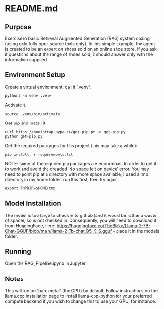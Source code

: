 # README.md

## Purpose

Exercise in basic Retrieval Augmented Generation (RAG) system coding (using only fully open source tools only).
In this simple example, the agent is created to be an expert on shoes sold on an online shoe store. If you ask it
questions about the range of shoes sold, it should answer only with the information supplied.

## Environment Setup

Create a virtual environment, call it '.venv'.

```
python3 -m venv .venv
```

Activate it.

```
source .venv/bin/activate
```

Get pip and install it.

```
curl https://bootstrap.pypa.io/get-pip.py -o get-pip.py
python get-pip.py
```

Get the required packages for this project (this may take a while):

```
pip install -r requirements.txt
```

NOTE: some of the required pip packages are enourmous. In order to get it to work and avoid the dreaded 'No space left on device' error. You may need to point pip at a directory with more space available, I used a tmp directory in my home folder. run this first, then try again:

```
export TMPDIR=$HOME/tmp
```

## Model Installation

The model is too large to check in to github (and it would be rather a waste of space), so is not checked in. Consequently, you will need to download it from HuggingFace, here: https://huggingface.co/TheBloke/Llama-2-7B-Chat-GGUF/blob/main/llama-2-7b-chat.Q5_K_S.gguf - place it in the models folder.

## Running

Open the RAG_Pipeline.ipynb in Jupyter.

## Notes

This will run on 'bare metal' (the CPU) by default. Follow instructions on the llama.cpp installation page to install llama-cpp-python for your preferred compute backend if you wish to change this to use your GPU, for instance.